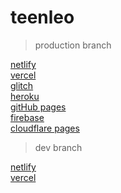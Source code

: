 # teenleo

>production branch

[netlify](https://teenleo.netlify.app)\
[vercel](https://teenleo.vercel.app)\
[glitch](https://teenleo.glitch.me/)\
[heroku](https://teenleo.herokuapp.com)\
[gitHub pages](https://kevlarkode.github.io/teenleo)\
[firebase](https://teenleo.web.app)\
[cloudflare pages](https://teenleo.pages.dev)

>dev branch

[netlify](https://dev-01--teenleo.netlify.app)\
[vercel](https://teenleo-git-dev-01-kevlarkode.vercel.app)
